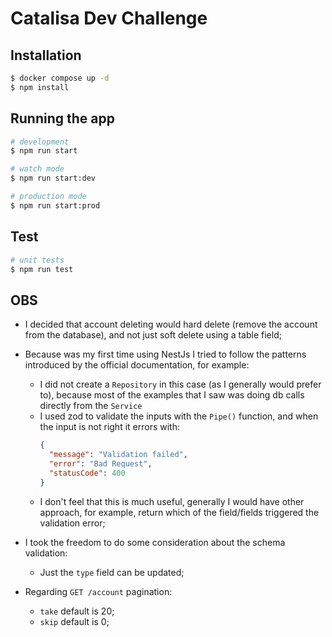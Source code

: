 # Catalisa Dev Challenge
## Installation

```bash
$ docker compose up -d
$ npm install
```

## Running the app

```bash
# development
$ npm run start

# watch mode
$ npm run start:dev

# production mode
$ npm run start:prod
```

## Test

```bash
# unit tests
$ npm run test
```

## OBS

- I decided that account deleting would hard delete (remove the account from the database), and not just soft delete using a table field;
- Because was my first time using NestJs I tried to follow the patterns introduced by the official documentation, for example:
    - I did not create a `Repository` in this case (as I generally would prefer to), because most of the examples that I saw was doing db calls directly from the `Service`
    - I used zod to validate the inputs with the `Pipe()` function, and when the input is not right it errors with:
        ```json
        {
          "message": "Validation failed",
          "error": "Bad Request",
          "statusCode": 400
        }

        ```
    - I don't feel that this is much useful, generally I would have other approach, for example, return which of the field/fields triggered the validation error;

- I took the freedom to do some consideration about the schema validation:
    - Just the `type` field can be updated;
- Regarding `GET /account` pagination:
    - `take` default is 20;
    - `skip` default is 0;
